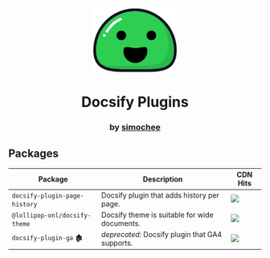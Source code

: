 <p align="center">
  <img src="docsify.svg" alt="Docsify Logo" height="128">
</p>
<h1 align="center">Docsify Plugins</h1>
<h3 align="center">by <a href="https://x.com/lollipop_onl" target="_blank">simochee</a></h3>

## Packages

| Package                       | Description                                     | CDN Hits                                                                                                                                            |
| ----------------------------- | ----------------------------------------------- | --------------------------------------------------------------------------------------------------------------------------------------------------- |
| `docsify-plugin-page-history` | Docsify plugin that adds history per page.      | [![](https://data.jsdelivr.com/v1/package/npm/docsify-plugin-page-history/badge)](https://www.jsdelivr.com/package/npm/docsify-plugin-page-history) |
| `@lollipop-onl/docsify-theme` | Docsify theme is suitable for wide documents.   | [![](https://data.jsdelivr.com/v1/package/npm/@lollipop-onl/docsify-theme/badge)](https://www.jsdelivr.com/package/npm/@lollipop-onl/docsify-theme) |
| `docsify-plugin-ga` 🏚️        | _deprecated:_ Docsify plugin that GA4 supports. | [![](https://data.jsdelivr.com/v1/package/npm/docsify-plugin-ga/badge)](https://www.jsdelivr.com/package/npm/docsify-plugin-ga)                     |
